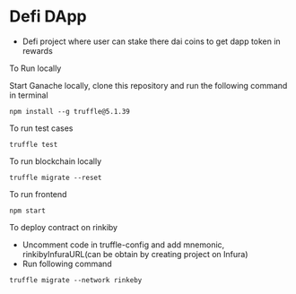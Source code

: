 # Defi DApp

- Defi project where user can stake there dai coins to get dapp token in rewards

To Run locally

Start Ganache locally, clone this repository and run the following command in terminal

```
npm install --g truffle@5.1.39

```

To run test cases 
```
truffle test
```

To run blockchain locally
```
truffle migrate --reset
```
To run frontend
 ```
 npm start
 ```

To deploy contract on rinkiby
- Uncomment code in truffle-config and add mnemonic, rinkibyInfuraURL(can be obtain by creating project on Infura) 
- Run following command
```
truffle migrate --network rinkeby
```
